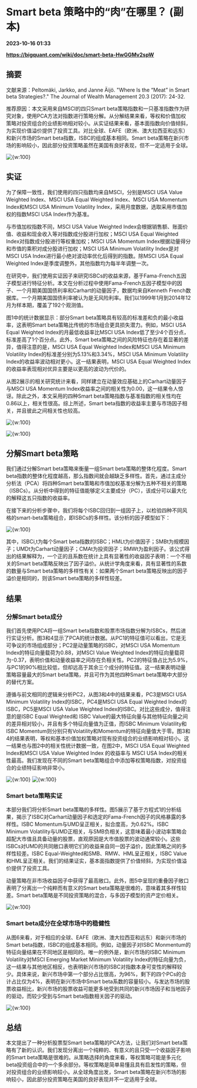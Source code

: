 # Smart beta 策略中的“肉”在哪里？ (副本)

**2023-10-16 01:33**

**https://bigquant.com/wiki/doc/smart-beta-HwGGMv2spW**

**摘要**
------

文献来源：Peltomäki, Jarkko, and Janne Äijö. "Where Is the “Meat” in Smart beta Strategies?." The Journal of Wealth Management 20.3 (2017): 24-32.

推荐原因：本文采用来自MSCI的四只Smart beta策略指数和一只基准指数作为研究对象，使用PCA方法对指数进行策略分解。从分解结果来看，等权和价值加权策略对投资组合的业绩影响相对较小。从实证结果来看，基本面指数向价值倾斜，为实现价值溢价提供了投资工具。对比全球、EAFE（欧洲、澳大拉西亚和远东）和新兴市场的Smart beta指数，ISBC的组成基本相同。Smart beta策略在新兴市场的影响较小，因此部分投资策略虽然在美国有良好表现，但不一定适用于全球。

![{w:100}](https://mmbiz.qpic.cn/mmbiz_png/7gro3mu9ykEWpKD7k6ZZ0ZoClPR9ZXbkNW7oelicst87JdrQiaopNK49V199B2SwNrGA3gibEKbsI910tdtxzRoeQ/640?wx_fmt=png&tp=webp&wxfrom=5&wx_lazy=1&wx_co=1)

**实证**
------

为了保障一致性，我们使用的四只指数均来自MSCI，分别是MSCI USA Value Weighted Index、MSCI USA Equal Weighted Index、MSCI USA Momentum Index和MSCI USA Minimum Volatility Index，采用月度数据，选取采用市值加权的指数MSCI USA Index作为基准。

与市值加权指数不同，MSCI USA Value Weighted Index会根据销售额、账面价值、收益和现金收入等对指数成分股进行加权；MSCI USA Equal Weighted Index对指数成分股进行等权重加权；MSCI USA Momentum Index根据动量得分和市值的乘积对成分股进行加权；MSCI USA Minimum Volatility Index是对MSCI USA Index进行最小绝对波动率优化后得到的指数。除MSCI USA Equal Weighted Index是季度调整外，其他指数均为每半年调整一次。

在研究中，我们使用实证因子来研究ISBCs的收益来源，基于Fama-French五因子模型进行特征分析。本文在分析过程中使用Fama-French五因子模型中的因子、一个月期美国国债利率和Carhart的动量因子，数据均来自Kenneth French数据库。一个月期美国国债利率被认为是无风险利率。我们以1999年1月到2014年12月为样本期，覆盖了192个观测值。

图1中的统计数据显示：部分Smart beta策略具有较高的标准差和负的最小收益率，这表明Smart beta策略比传统的市场组合更具损失潜力。例如，MSCI USA Equal Weighted Index的月最低收益率比MSCI USA Index低了至少4个百分点，标准差高了1个百分点。此外，Smart beta策略之间的风险特征也存在着显著的差异，值得注意的是，MSCI USA Equal Weighted Index和MSCI USA Minimum Volatility Index的标准差分别为5.13%和3.34%，MSCI USA Minimum Volatility Index的收益率波动相对更小。这一结果表明，MSCI USA Equal Weighted Index的收益率表现相对优异主要是以更高的波动为代价的。

从图2展示的相关研究统计来看，同样建立在动量效应基础上的Carhart动量因子与MSCI USA Momentum Index收益率之间的相关性为0.00，这一结果令人惊讶。除此之外，本文采用的四种Smart beta策略指数与基准指数的相关性均在0.86以上，相关性很高。综上所述，Smart beta指数的收益率主要与市场因子相关，并且彼此之间相关性也较高。

![{w:100}](https://bigquant.com/wiki/api/attachments.redirect?id=b35ae40d-3eca-4234-b9f5-3c6f322479a0)

![{w:100}](https://bigquant.com/wiki/api/attachments.redirect?id=fde13982-e1cf-4281-82fe-5334116f5dd3)

**分解Smart beta策略**
------------------

我们通过分解Smart beta策略来衡量一组Smart beta策略的整体化程度。Smart beta指数的整体化程度越高，那么指数间就会越缺乏多样性。首先，通过主成分分析法（PCA）将四种Smart beta策略和市值加权基准分解为五种不相关的策略（ISBCs）。从分析中得到的特征值能够定义主要成分（PC），该成分可以最大化的解释这五只指数的收益率。

在接下来的分析步骤中，我们将每个ISBC回归到一组因子上，以检验四种不同风格的smart-beta策略组合，即ISBCs的多样性。该分析的因子模型如下：

![{w:100}](https://bigquant.com/wiki/api/attachments.redirect?id=8be2f4d0-646d-41fe-8f64-766bfe347e44)

其中，ISBCi,t为每个Smart beta指数的ISBC；HMLt为价值因子；SMBt为规模因子；UMDt为Carhart动量因子；CMAt为投资因子；RMWt为盈利因子。该公式得出的结果解释为，一个正的且系数在统计上具有显著性的收益因子表明：一个不相关的Smart beta策略反映出了因子溢价。从统计学角度来看，具有显著性的系数的数量与Smart beta策略的多样性有关：如果两个Smart beta策略反映出的因子溢价是相同的，则该Smart beta策略的多样性较差。

**结果**
------

### **分解Smart beta成分**

我们首先使用PCA将一组Smart beta指数和股票市场指数分解为ISBCs，然后进行实证分析。图3和4显示了PCA的统计数据。从PC1的特征值可以看出，它是无可争议的市场组成部分；PC2是动量策略的ISBC，对MSCI USA Momentum Index的特征向量载荷为0.88，对MSCI Value Weighted Index的特征向量载荷为-0.37，表明价值和动量收益率之间存在负相关性。PC2的特征值占比为5.9%，与PC1的90%相比较低，但却远高于其余三个成分的特征值。这一结果表明动量策略容量最大的Smart beta策略，并且可作为其他四种Smart beta策略中大部分的替代方案。

遵循与前文相同的逻辑来分析PC2，从图3和4中的结果来看，PC3是MSCI USA Minimum Volatility Index的ISBC，PC4是MSCI USA Equal Weighted Index的ISBC，PC5是MSCI USA Value Weighted Index的ISBC。对比这些成分，值得注意的是ISBC Equal Weighted和 ISBC Value的最大特征向量与其他特征向量之间的差异相对较小，并且有多个特征向量值为正值，而ISBC Minimum Volatility和ISBC Momentum则分别只有Volatility和Momentum的特征向量值大于零。图3和4的结果表明，等权和基本价值加权策略对现有投资组合的业绩影响相对较小。这一结果也与图2中的相关性统计数据一致，在图2中，MSCI USA Equal Weighted Index和MSCI USA Value Weighted Index 的收益率与 MSCI USA Index的相关性最高。我们发现在不同的Smart beta策略组合中添加等权策略指数，对投资组合的业绩特征影响非常小。

![{w:100}](https://mmbiz.qpic.cn/mmbiz_png/7gro3mu9ykEWpKD7k6ZZ0ZoClPR9ZXbkt1fCFhtdLrnZNO2ZTJ5UhBaibwyMJlHCsMMJudumBambp4DQiaP0mTPA/640?wx_fmt=png&tp=webp&wxfrom=5&wx_lazy=1&wx_co=1) ![{w:100}](https://mmbiz.qpic.cn/mmbiz_png/7gro3mu9ykEWpKD7k6ZZ0ZoClPR9ZXbkZuwgmh84WeicgyXa6hsoa8IwI5Ond7GZ0tvszpxCAZ7q3SLMFVpR7kw/640?wx_fmt=png&tp=webp&wxfrom=5&wx_lazy=1&wx_co=1)

### **Smart beta策略实证**

本部分我们将分析Smart beta策略的多样性。图5展示了基于方程式1的分析结果，揭示了ISBC对Carhart动量因子和选定的Fama-French因子的风格暴露的多样性。ISBC Momentum与UMD呈正相关，拟合度高，为0.62%。ISBC Minimum Volatility与UMD正相关，与SMB负相关，这意味着最小波动率策略会超配大市值且具备动量的股票，直观原因是大市值股票的波动通常较小。这些ISBCs对UMD的共同敞口表明它们的收益来自同一因子溢价，因此策略之间的多样性较差。ISBC Equal-Weighted和SMB、RMW、HML呈正相关，ISBC Value和HML呈正相关。我们的结果证实，基本面指数提供了价值倾斜，为实现价值溢价提供了投资工具。

动量策略在非市场收益因子中获得了最高敞口。此外，图5中呈现的重叠因子敞口表明了分离出一个纯粹而有意义的Smart beta策略是很难的，意味着其多样性较差。Smart beta策略是不同投资策略的混合，与多因子模型的资产定价相关。

![{w:100}](https://mmbiz.qpic.cn/mmbiz_png/7gro3mu9ykEWpKD7k6ZZ0ZoClPR9ZXbkfdKibbXDiaCqkNGKHnjv2qyFicJyvqcUKcl9JLsZzMRibzR3SuH7rbIuOg/640?wx_fmt=png&tp=webp&wxfrom=5&wx_lazy=1&wx_co=1)

### **Smart beta成分在全球市场中的稳健性**

从图6来看，对于相应的全球、EAFE（欧洲、澳大拉西亚和远东）和新兴市场的Smart beta指数，ISBC的组成基本相同。例如，动量因子对ISBC Monmentum的特征向量结果在不同地区是相同的。唯一的例外是，新兴市场的ISBC Minimum Volatility对MSCI Emerging Market Minimum Volatility Index的特征向量为负，这一结果与其他地区相反，也表明新兴市场的ISBC对指数本身可变性的解释较少。具体来说，新兴市场中第一个部分占比很高，为96%，剩下的四个PCs的合计占比仅为4%，表明在新兴市场中Smart beta系数的容量较小。与发达市场的股票收益相比，新兴市场的股票收益可能更多地受到共同的新兴市场因子和当地因子的驱动，而较少受到与Smart beta指数相关因子的驱动。

![{w:100}](https://mmbiz.qpic.cn/mmbiz_png/7gro3mu9ykEWpKD7k6ZZ0ZoClPR9ZXbkIDAHA7qico6m6D36zKNuTEicexxvQVlxdYKQxDKZVSibVcibiazvv40ictKQ/640?wx_fmt=png&tp=webp&wxfrom=5&wx_lazy=1&wx_co=1)

**总结**
------

本文提出了一种分析股票型Smart beta策略的PCA方法，让我们对Smart beta策略有了新的认识。我们发现分离出一个纯粹的、有意义的且只受一个收益因子影响的Smart beta策略是很难的。从策略选择的角度来看，等权策略可能是多元化beta投资组合中的一个多余部分。等权策略是简单易懂且具有启发性的策略，但对投资组合的业绩影响较小。从全球角度出发，Smart beta策略在新兴市场的影响较小，因此部分投资策略在美国的良好表现并不一定适用于全球。
